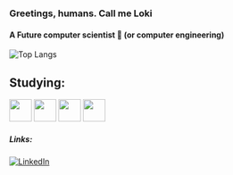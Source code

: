 ### Greetings, humans. Call me Loki </br>
#### A Future computer scientist 👾 (or computer engineering)

![Top Langs](https://github-readme-stats.vercel.app/api/top-langs?username=loki0b&show_icons=true&locale=en&theme=radical)

## Studying:
<div>
<img src="https://raw.githubusercontent.com/jmnote/z-icons/master/svg/bash.svg" width="40" height="40">
<img src="https://raw.githubusercontent.com/jmnote/z-icons/master/svg/python.svg" width="40" height="40">
<img src="https://raw.githubusercontent.com/jmnote/z-icons/master/svg/c.svg" width="40" height="40">
<img src="https://raw.githubusercontent.com/jmnote/z-icons/master/svg/cpp.svg" width="40" height="40">
</div>

##### Links:
[![LinkedIn](https://img.shields.io/badge/LinkedIn-0077B5?style=for-the-badge&logo=linkedin&logoColor=white)](https://www.linkedin.com/in/loki0b/)
